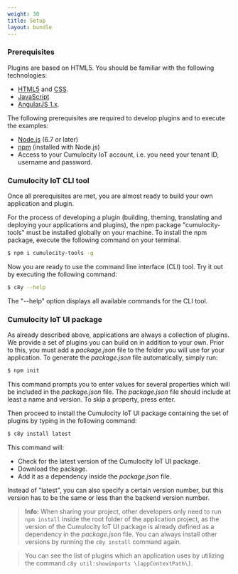 ```yaml
---
weight: 30
title: Setup
layout: bundle
---
```


<a name="prerequisites"></a>
### Prerequisites

Plugins are based on HTML5. You should be familiar with the following technologies:

* [HTML5](https://developer.mozilla.org/en-US/docs/Web/Guide/HTML/HTML5) and [CSS](https://developer.mozilla.org/en-US/docs/Web/CSS).
* [JavaScript](https://developer.mozilla.org/en-US/docs/Web/JavaScript)
* [AngularJS 1.x](https://angularjs.org/).


The following prerequisites are required to develop plugins and to execute the examples:

* [Node.js](http://nodejs.org/) (6.7 or later)
* [npm](https://www.npmjs.com/) (installed with Node.js)
* Access to your Cumulocity IoT account, i.e. you need your tenant ID, username and password.

<a name="cli-tool"></a>
### Cumulocity IoT CLI tool

Once all prerequisites are met, you are almost ready to build your own application and plugin.

For the process of developing a plugin (building, theming, translating and deploying your applications and plugins), the npm package "cumulocity-tools" must be installed globally on your machine. To install the npm package, execute the following command on your terminal.

```bash
$ npm i cumulocity-tools -g
```

Now you are ready to use the command line interface (CLI) tool. Try it out by executing the following command:

```bash
$ c8y --help
```

The "--help" option displays all available commands for the CLI tool.

<a name="ui-package"></a>
### Cumulocity IoT UI package

As already described above, applications are always a collection of plugins. We provide a set of plugins you can build on in addition to your own. Prior to this, you must add a *package.json* file to the folder you will use for your application. To generate the *package.json* file automatically, simply run:

```bash
$ npm init
```

This command prompts you to enter values for several properties which will be included in the *package.json* file. The *package.json* file should include at least a name and version. To skip a property, press enter.

Then proceed to install the Cumulocity IoT UI package containing the set of plugins by typing in the following command:

```bash
$ c8y install latest
```

This command will:

- Check for the latest version of the Cumulocity IoT UI package.
- Download the package.
- Add it as a dependency inside the *package.json* file.

Instead of "latest", you can also specify a certain version number, but this version has to be the same or less than the backend version number.

> **Info:** When sharing your project, other developers only need to run  `npm install` inside the root folder of the application project, as the version of the Cumulocity IoT UI package is already defined as a dependency in the *package.json* file. You can always install other versions by running the `c8y install` command again.

> You can see the list of plugins which an application uses by utilizing the command `c8y util:showimports \[appContextPath\]`.
